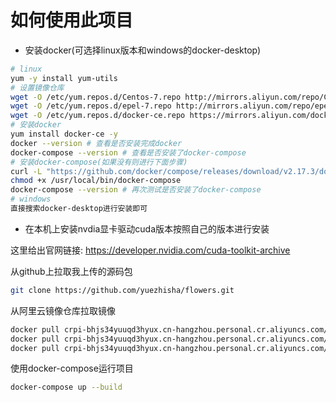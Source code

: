 # 如何使用此项目

- 安装docker(可选择linux版本和windows的docker-desktop)

```bash
# linux
yum -y install yum-utils
# 设置镜像仓库
wget -O /etc/yum.repos.d/Centos-7.repo http://mirrors.aliyun.com/repo/Centos-7.repo
wget -O /etc/yum.repos.d/epel-7.repo http://mirrors.aliyun.com/repo/epel-7.repo
wget -O /etc/yum.repos.d/docker-ce.repo https://mirrors.aliyun.com/docker-ce/linux/centos/docker-ce.repo
# 安装docker
yum install docker-ce -y
docker --version # 查看是否安装完成docker
docker-compose --version # 查看是否安装了docker-compose
# 安装docker-compose(如果没有则进行下面步骤)
curl -L "https://github.com/docker/compose/releases/download/v2.17.3/docker-compose-$(uname -s)-$(uname -m)" -o /usr/local/bin/docker-compose
chmod +x /usr/local/bin/docker-compose
docker-compose --version # 再次测试是否安装了docker-compose
# windows
直接搜索docker-desktop进行安装即可
```

- 在本机上安装nvdia显卡驱动cuda版本按照自己的版本进行安装

这里给出官网链接: https://developer.nvidia.com/cuda-toolkit-archive

从github上拉取我上传的源码包

```bash
git clone https://github.com/yuezhisha/flowers.git
```

从阿里云镜像仓库拉取镜像

```bash
docker pull crpi-bhjs34yuuqd3hyux.cn-hangzhou.personal.cr.aliyuncs.com/registry_shiye/ai:latest
docker pull crpi-bhjs34yuuqd3hyux.cn-hangzhou.personal.cr.aliyuncs.com/registry_shiye/mqtt:latest
docker pull crpi-bhjs34yuuqd3hyux.cn-hangzhou.personal.cr.aliyuncs.com/registry_shiye/database:latest
```

使用docker-compose运行项目

```bash
docker-compose up --build
```



